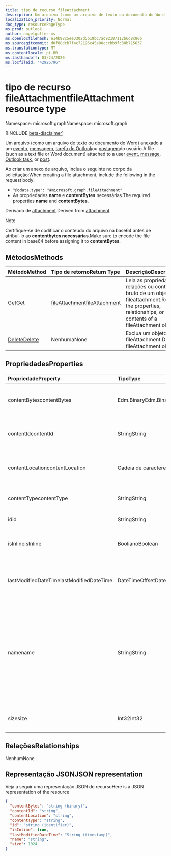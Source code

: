 ```yaml
---
title: tipo de recurso fileAttachment
description: Um arquivo (como um arquivo de texto ou documento do Word) anexado a um evento
localization_priority: Normal
doc_type: resourcePageType
ms.prod: outlook
author: angelgolfer-ms
ms.openlocfilehash: e14b98c5ee3302d5b19bc7ad92187112b6d8c80b
ms.sourcegitcommit: d0f88dcb7f4c72196c45a00cccbb9fc30b715637
ms.translationtype: MT
ms.contentlocale: pt-BR
ms.lasthandoff: 03/24/2020
ms.locfileid: "42926796"
---
```

# <a name="fileattachment-resource-type"></a><span data-ttu-id="e50c1-103">tipo de recurso fileAttachment</span><span class="sxs-lookup"><span data-stu-id="e50c1-103">fileAttachment resource type</span></span>

<span data-ttu-id="e50c1-104">Namespace: microsoft.graph</span><span class="sxs-lookup"><span data-stu-id="e50c1-104">Namespace: microsoft.graph</span></span>

[!INCLUDE [beta-disclaimer](../../includes/beta-disclaimer.md)]

<span data-ttu-id="e50c1-105">Um arquivo (como um arquivo de texto ou documento do Word) anexado a um [evento](../resources/event.md), [mensagem](../resources/message.md), [tarefa do Outlook](../resources/outlooktask.md)ou [postagem](../resources/post.md)do usuário.</span><span class="sxs-lookup"><span data-stu-id="e50c1-105">A file (such as a text file or Word document) attached to a user [event](../resources/event.md), [message](../resources/message.md), [Outlook task](../resources/outlooktask.md), or [post](../resources/post.md).</span></span> 

<span data-ttu-id="e50c1-106">Ao criar um anexo de arquivo, inclua o seguinte no corpo da solicitação:</span><span class="sxs-lookup"><span data-stu-id="e50c1-106">When creating a file attachment, include the following in the request body:</span></span>

* `"@odata.type": "#microsoft.graph.fileAttachment"`
* <span data-ttu-id="e50c1-107">As propriedades **name** e **contentBytes** necessárias.</span><span class="sxs-lookup"><span data-stu-id="e50c1-107">The required properties **name** and **contentBytes**.</span></span>

<span data-ttu-id="e50c1-108">Derivado de [attachment](attachment.md).</span><span class="sxs-lookup"><span data-stu-id="e50c1-108">Derived from [attachment](attachment.md).</span></span>

> [!NOTE]
> <span data-ttu-id="e50c1-109">Certifique-se de codificar o conteúdo do arquivo na base64 antes de atribuí-lo ao **contentbytes necessárias**.</span><span class="sxs-lookup"><span data-stu-id="e50c1-109">Make sure to encode the file content in base64 before assigning it to **contentBytes**.</span></span>

## <a name="methods"></a><span data-ttu-id="e50c1-110">Métodos</span><span class="sxs-lookup"><span data-stu-id="e50c1-110">Methods</span></span>

| <span data-ttu-id="e50c1-111">Método</span><span class="sxs-lookup"><span data-stu-id="e50c1-111">Method</span></span>       | <span data-ttu-id="e50c1-112">Tipo de retorno</span><span class="sxs-lookup"><span data-stu-id="e50c1-112">Return Type</span></span>  |<span data-ttu-id="e50c1-113">Descrição</span><span class="sxs-lookup"><span data-stu-id="e50c1-113">Description</span></span>|
|:---------------|:--------|:----------|
|[<span data-ttu-id="e50c1-114">Get</span><span class="sxs-lookup"><span data-stu-id="e50c1-114">Get</span></span>](../api/attachment-get.md) | [<span data-ttu-id="e50c1-115">fileAttachment</span><span class="sxs-lookup"><span data-stu-id="e50c1-115">fileAttachment</span></span>](fileattachment.md) |<span data-ttu-id="e50c1-116">Leia as propriedades, relações ou conteúdo bruto de um objeto fileattachment.</span><span class="sxs-lookup"><span data-stu-id="e50c1-116">Read the properties, relationships, or raw contents of a fileAttachment object.</span></span>|
|[<span data-ttu-id="e50c1-117">Delete</span><span class="sxs-lookup"><span data-stu-id="e50c1-117">Delete</span></span>](../api/attachment-delete.md) | <span data-ttu-id="e50c1-118">Nenhuma</span><span class="sxs-lookup"><span data-stu-id="e50c1-118">None</span></span> |<span data-ttu-id="e50c1-119">Exclua um objeto fileAttachment.</span><span class="sxs-lookup"><span data-stu-id="e50c1-119">Delete fileAttachment object.</span></span> |

## <a name="properties"></a><span data-ttu-id="e50c1-120">Propriedades</span><span class="sxs-lookup"><span data-stu-id="e50c1-120">Properties</span></span>
| <span data-ttu-id="e50c1-121">Propriedade</span><span class="sxs-lookup"><span data-stu-id="e50c1-121">Property</span></span>     | <span data-ttu-id="e50c1-122">Tipo</span><span class="sxs-lookup"><span data-stu-id="e50c1-122">Type</span></span>   |<span data-ttu-id="e50c1-123">Descrição</span><span class="sxs-lookup"><span data-stu-id="e50c1-123">Description</span></span>|
|:---------------|:--------|:----------|
|<span data-ttu-id="e50c1-124">contentBytes</span><span class="sxs-lookup"><span data-stu-id="e50c1-124">contentBytes</span></span>|<span data-ttu-id="e50c1-125">Edm.Binary</span><span class="sxs-lookup"><span data-stu-id="e50c1-125">Edm.Binary</span></span>|<span data-ttu-id="e50c1-126">O conteúdo do arquivo codificado pela base64.</span><span class="sxs-lookup"><span data-stu-id="e50c1-126">The base64-encoded contents of the file.</span></span>|
|<span data-ttu-id="e50c1-127">contentId</span><span class="sxs-lookup"><span data-stu-id="e50c1-127">contentId</span></span>|<span data-ttu-id="e50c1-128">String</span><span class="sxs-lookup"><span data-stu-id="e50c1-128">String</span></span>|<span data-ttu-id="e50c1-129">A ID do anexo no repositório do Exchange.</span><span class="sxs-lookup"><span data-stu-id="e50c1-129">The ID of the attachment in the Exchange store.</span></span>|
|<span data-ttu-id="e50c1-130">contentLocation</span><span class="sxs-lookup"><span data-stu-id="e50c1-130">contentLocation</span></span>|<span data-ttu-id="e50c1-131">Cadeia de caracteres</span><span class="sxs-lookup"><span data-stu-id="e50c1-131">String</span></span>|<span data-ttu-id="e50c1-132">Não use essa propriedade que não tem suporte.</span><span class="sxs-lookup"><span data-stu-id="e50c1-132">Do not use this property as it is not supported.</span></span>|
|<span data-ttu-id="e50c1-133">contentType</span><span class="sxs-lookup"><span data-stu-id="e50c1-133">contentType</span></span>|<span data-ttu-id="e50c1-134">String</span><span class="sxs-lookup"><span data-stu-id="e50c1-134">String</span></span>|<span data-ttu-id="e50c1-135">O tipo de conteúdo do anexo.</span><span class="sxs-lookup"><span data-stu-id="e50c1-135">The content type of the attachment.</span></span>|
|<span data-ttu-id="e50c1-136">id</span><span class="sxs-lookup"><span data-stu-id="e50c1-136">id</span></span>|<span data-ttu-id="e50c1-137">String</span><span class="sxs-lookup"><span data-stu-id="e50c1-137">String</span></span>|<span data-ttu-id="e50c1-138">A ID do anexo.</span><span class="sxs-lookup"><span data-stu-id="e50c1-138">The attachment ID.</span></span>|
|<span data-ttu-id="e50c1-139">isInline</span><span class="sxs-lookup"><span data-stu-id="e50c1-139">isInline</span></span>|<span data-ttu-id="e50c1-140">Booliano</span><span class="sxs-lookup"><span data-stu-id="e50c1-140">Boolean</span></span>|<span data-ttu-id="e50c1-141">Defina como true se este for um anexo embutido.</span><span class="sxs-lookup"><span data-stu-id="e50c1-141">Set to true if this is an inline attachment.</span></span>|
|<span data-ttu-id="e50c1-142">lastModifiedDateTime</span><span class="sxs-lookup"><span data-stu-id="e50c1-142">lastModifiedDateTime</span></span>|<span data-ttu-id="e50c1-143">DateTimeOffset</span><span class="sxs-lookup"><span data-stu-id="e50c1-143">DateTimeOffset</span></span>|<span data-ttu-id="e50c1-144">Data e hora em que o anexo foi modificado pela última vez.</span><span class="sxs-lookup"><span data-stu-id="e50c1-144">The date and time when the attachment was last modified.</span></span>|
|<span data-ttu-id="e50c1-145">name</span><span class="sxs-lookup"><span data-stu-id="e50c1-145">name</span></span>|<span data-ttu-id="e50c1-146">String</span><span class="sxs-lookup"><span data-stu-id="e50c1-146">String</span></span>|<span data-ttu-id="e50c1-147">O nome que representa o texto que é exibido abaixo do ícone que representa o anexo inserido. Não precisa ser o nome de arquivo real.</span><span class="sxs-lookup"><span data-stu-id="e50c1-147">The name representing the text that is displayed below the icon representing the embedded attachment.This does not need to be the actual file name.</span></span>|
|<span data-ttu-id="e50c1-148">size</span><span class="sxs-lookup"><span data-stu-id="e50c1-148">size</span></span>|<span data-ttu-id="e50c1-149">Int32</span><span class="sxs-lookup"><span data-stu-id="e50c1-149">Int32</span></span>|<span data-ttu-id="e50c1-150">O tamanho do anexo em bytes.</span><span class="sxs-lookup"><span data-stu-id="e50c1-150">The size in bytes of the attachment.</span></span>|

## <a name="relationships"></a><span data-ttu-id="e50c1-151">Relações</span><span class="sxs-lookup"><span data-stu-id="e50c1-151">Relationships</span></span>
<span data-ttu-id="e50c1-152">Nenhum</span><span class="sxs-lookup"><span data-stu-id="e50c1-152">None</span></span>


## <a name="json-representation"></a><span data-ttu-id="e50c1-153">Representação JSON</span><span class="sxs-lookup"><span data-stu-id="e50c1-153">JSON representation</span></span>

<span data-ttu-id="e50c1-154">Veja a seguir uma representação JSON do recurso</span><span class="sxs-lookup"><span data-stu-id="e50c1-154">Here is a JSON representation of the resource</span></span>

<!-- {
  "blockType": "resource",
  "baseType": "microsoft.graph.attachment",
  "keyProperty": "id",
  "optionalProperties": [

  ],
  "@odata.type": "microsoft.graph.fileAttachment"
}-->

```json
{
  "contentBytes": "string (binary)",
  "contentId": "string",
  "contentLocation": "string",
  "contentType": "string",
  "id": "string (identifier)",
  "isInline": true,
  "lastModifiedDateTime": "String (timestamp)",
  "name": "string",
  "size": 1024
}

```

<!-- uuid: 8fcb5dbc-d5aa-4681-8e31-b001d5168d79
2015-10-25 14:57:30 UTC -->
<!--
{
  "type": "#page.annotation",
  "description": "fileAttachment resource",
  "keywords": "",
  "section": "documentation",
  "tocPath": "",
  "suppressions": []
}
-->
